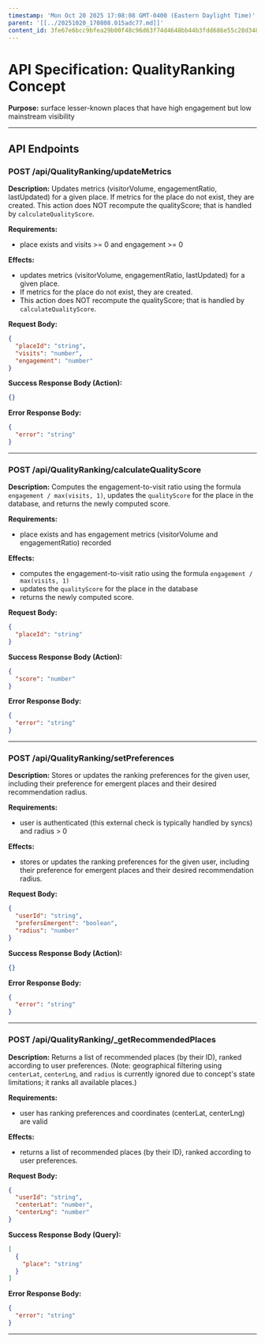 ```yaml
---
timestamp: 'Mon Oct 20 2025 17:08:08 GMT-0400 (Eastern Daylight Time)'
parent: '[[../20251020_170808.015adc77.md]]'
content_id: 3fe67e6bcc9bfea29b00f48c96d63f74d4648bb44b3fdd686e55c28d348bf4a7
---
```


# API Specification: QualityRanking Concept

**Purpose:** surface lesser-known places that have high engagement but low mainstream visibility

***

## API Endpoints

### POST /api/QualityRanking/updateMetrics

**Description:** Updates metrics (visitorVolume, engagementRatio, lastUpdated) for a given place. If metrics for the place do not exist, they are created. This action does NOT recompute the qualityScore; that is handled by `calculateQualityScore`.

**Requirements:**

* place exists and visits >= 0 and engagement >= 0

**Effects:**

* updates metrics (visitorVolume, engagementRatio, lastUpdated) for a given place.
* If metrics for the place do not exist, they are created.
* This action does NOT recompute the qualityScore; that is handled by `calculateQualityScore`.

**Request Body:**

```json
{
  "placeId": "string",
  "visits": "number",
  "engagement": "number"
}
```

**Success Response Body (Action):**

```json
{}
```

**Error Response Body:**

```json
{
  "error": "string"
}
```

***

### POST /api/QualityRanking/calculateQualityScore

**Description:** Computes the engagement-to-visit ratio using the formula `engagement / max(visits, 1)`, updates the `qualityScore` for the place in the database, and returns the newly computed score.

**Requirements:**

* place exists and has engagement metrics (visitorVolume and engagementRatio) recorded

**Effects:**

* computes the engagement-to-visit ratio using the formula `engagement / max(visits, 1)`
* updates the `qualityScore` for the place in the database
* returns the newly computed score.

**Request Body:**

```json
{
  "placeId": "string"
}
```

**Success Response Body (Action):**

```json
{
  "score": "number"
}
```

**Error Response Body:**

```json
{
  "error": "string"
}
```

***

### POST /api/QualityRanking/setPreferences

**Description:** Stores or updates the ranking preferences for the given user, including their preference for emergent places and their desired recommendation radius.

**Requirements:**

* user is authenticated (this external check is typically handled by syncs) and radius > 0

**Effects:**

* stores or updates the ranking preferences for the given user, including their preference for emergent places and their desired recommendation radius.

**Request Body:**

```json
{
  "userId": "string",
  "prefersEmergent": "boolean",
  "radius": "number"
}
```

**Success Response Body (Action):**

```json
{}
```

**Error Response Body:**

```json
{
  "error": "string"
}
```

***

### POST /api/QualityRanking/\_getRecommendedPlaces

**Description:** Returns a list of recommended places (by their ID), ranked according to user preferences. (Note: geographical filtering using `centerLat`, `centerLng`, and `radius` is currently ignored due to concept's state limitations; it ranks all available places.)

**Requirements:**

* user has ranking preferences and coordinates (centerLat, centerLng) are valid

**Effects:**

* returns a list of recommended places (by their ID), ranked according to user preferences.

**Request Body:**

```json
{
  "userId": "string",
  "centerLat": "number",
  "centerLng": "number"
}
```

**Success Response Body (Query):**

```json
[
  {
    "place": "string"
  }
]
```

**Error Response Body:**

```json
{
  "error": "string"
}
```

***
